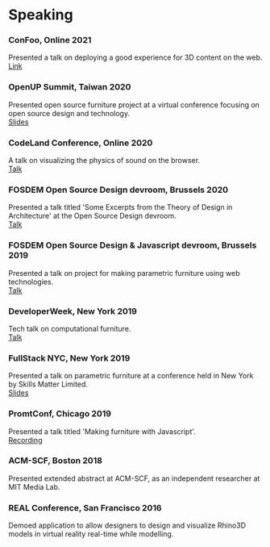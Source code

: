 # Speaking

### ConFoo, Online 2021  
Presented a talk on deploying a good experience for 3D content on the web.  
[Link](https://confoo.ca/en/yul2021/session/deploying-a-good-experience-for-3d-content-on-the-web)  

### OpenUP Summit, Taiwan 2020
Presented open source furniture project at a virtual conference focusing on open source design and technology.  
[Slides](https://docs.google.com/presentation/d/1XMVyVNjuE32Nm3pUIUcMlvm0PQ68uAN9mcLe4nNm6ms/edit?usp=sharing)

### CodeLand Conference, Online 2020
A talk on visualizing the physics of sound on the browser.  
[Talk](https://dev.to/amitlzkpa/seeing-sound-with-amit-nambiar-18ik)

### FOSDEM Open Source Design devroom, Brussels 2020
Presented a talk titled 'Some Excerpts from the Theory of Design in Architecture' at the Open Source Design devroom.  
[Talk](https://fosdem.org/2020/schedule/event/some_excerpts_from_theory_of_design_in_architecture/)

### FOSDEM Open Source Design & Javascript devroom, Brussels 2019
Presented a talk on project for making parametric furniture using web technologies.  
[Talk](https://archive.fosdem.org/2019/schedule/event/furniture_javascript/)

### DeveloperWeek, New York 2019
Tech talk on computational furniture.  
[Talk](https://developerweeknewyork2019.sched.com/event/OsIk/pro-talk-making-furniture-with-javascript)

### FullStack NYC, New York 2019
Presented a talk on parametric furniture at a conference held in New York by Skills Matter Limited.  
[Slides](https://docs.google.com/presentation/d/1XMVyVNjuE32Nm3pUIUcMlvm0PQ68uAN9mcLe4nNm6ms/edit?usp=sharing)

### PromtConf, Chicago 2019
Presented a talk titled 'Making furniture with Javascript'.  
[Recording](https://drive.google.com/file/d/1LzNVlFqyLi_TG3qMTb7iXV4emEUXaDau/view)

### ACM-SCF, Boston 2018
Presented extended abstract at ACM-SCF, as an independent researcher at MIT Media Lab.

### REAL Conference, San Francisco 2016
Demoed application to allow designers to design and visualize Rhino3D models in virtual reality real-time while modelling.

